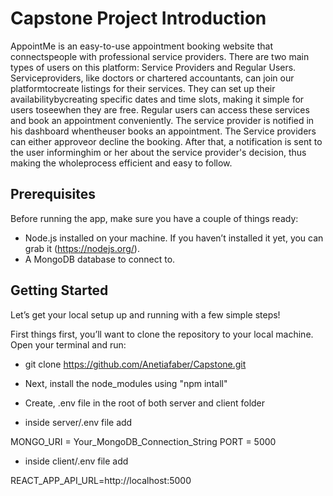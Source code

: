 # Capstone Project Introduction

AppointMe is an easy-to-use appointment booking website that connectspeople with professional service providers. There are two main types of
users on this platform: Service Providers and Regular Users. Serviceproviders, like doctors or chartered accountants, can join our platformtocreate listings for their services. They can set up their availabilitybycreating specific dates and time slots, making it simple for users toseewhen they are free. Regular users can access these services and book an appointment
conveniently. The service provider is notified in his dashboard whentheuser books an appointment. The Service providers can either approveor
decline the booking. After that, a notification is sent to the user informinghim or her about the service provider's decision, thus making the wholeprocess efficient and easy to follow.

## Prerequisites

Before running the app, make sure you have a couple of things ready:

- Node.js installed on your machine. If you haven’t installed it yet, you can grab it (https://nodejs.org/).
- A MongoDB database to connect to.

## Getting Started

Let’s get your local setup up and running with a few simple steps!

First things first, you’ll want to clone the repository to your local machine. Open your terminal and run:

- git clone https://github.com/Anetiafaber/Capstone.git

- Next, install the node_modules using "npm intall"

- Create, .env file in the root of both server and client folder

- inside server/.env file add

MONGO_URI = Your_MongoDB_Connection_String
PORT = 5000

- inside client/.env file add

REACT_APP_API_URL=http://localhost:5000
